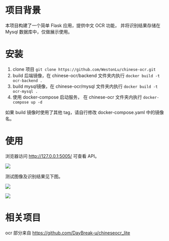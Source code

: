 # 项目背景
本项目构建了一个简单 Flask 应用，提供中文 OCR 功能， 并将识别结果存储在 Mysql 数据库中，仅做展示使用。

# 安装
1. clone 项目  `git clone https://github.com/WestonLu/chinese-ocr.git`
2. build 后端镜像，在 chinese-ocr/backend 文件夹内执行 `docker build -t ocr-backend .`
3. build mysql镜像，在 chinese-ocr/mysql 文件夹内执行 `docker build -t ocr-mysql .`
4. 使用 docker-compose 启动服务， 在 chinese-ocr 文件夹内执行 `docker-compose up -d`

如果 build 镜像时使用了其他 tag，请自行修改 docker-compose.yaml 中的镜像名。

# 使用
浏览器访问 http://127.0.0.1:5005/ 可查看 API。

![](https://ftp.bmp.ovh/imgs/2021/02/060a05f7a38ed1c1.png)


测试图像及识别结果见下图。

![](https://ftp.bmp.ovh/imgs/2021/02/1279ec9f5cf638ca.png)

![](https://ftp.bmp.ovh/imgs/2021/02/d7250a0eabbd6849.png)

# 相关项目
ocr 部分来自 https://github.com/DayBreak-u/chineseocr_lite



